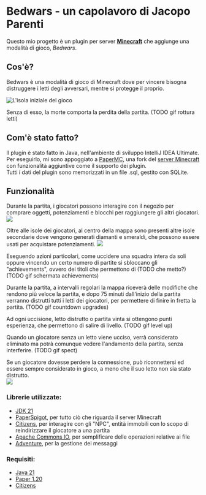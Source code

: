 # Bedwars - un capolavoro di Jacopo Parenti

Questo mio progetto è un plugin per server [**Minecraft**](https://www.minecraft.net/it-it) che aggiunge una modalità di gioco, _Bedwars_.

## Cos'è?
Bedwars è una modalità di gioco di Minecraft dove per vincere bisogna distruggere i letti degli avversari, mentre si protegge il proprio.

![L'isola iniziale del gioco](https://i.ibb.co/chfnVFk/immagine.png)

Senza di esso, la morte comporta la perdita della partita.
(TODO gif rottura letti)

## Com'è stato fatto?
Il plugin è stato fatto in Java, nell'ambiente di sviluppo IntelliJ IDEA Ultimate.\
Per eseguirlo, mi sono appoggiato a [PaperMC](https://papermc.io), una fork del [server Minecraft](https://www.minecraft.net/it-it/download/server) con funzionalità aggiuntive come il supporto dei plugin.\
Tutti i dati del plugin sono memorizzati in un file .sql, gestito con SQLite.

## Funzionalità
Durante la partita, i giocatori possono interagire con il negozio per comprare oggetti, potenziamenti e blocchi per raggiungere gli altri giocatori.
![](https://media.giphy.com/media/v1.Y2lkPTc5MGI3NjExZjhzcndpeTgxZ2M5dm9heTVheWdmOGNtZjIybXZ4Mng1M29ndTZvayZlcD12MV9pbnRlcm5hbF9naWZfYnlfaWQmY3Q9Zw/AKnJHiXzzUES8C7LyS/giphy-downsized-large.gif)

Oltre alle isole dei giocatori, al centro della mappa sono presenti altre isole secondarie dove vengono generati diamanti e smeraldi, che possono essere usati per acquistare potenziamenti.
![](https://media.giphy.com/media/v1.Y2lkPTc5MGI3NjExNjk2NXNtM3Z6M2prdDVvZjc3bHBzOGowNmdoYWt0b2M3NHZrdW8wayZlcD12MV9pbnRlcm5hbF9naWZfYnlfaWQmY3Q9Zw/42zWiGpbwQg7tCfHEM/giphy-downsized-large.gif)

Eseguendo azioni particolari, come uccidere una squadra intera da soli oppure vincendo un certo numero di partite si sbloccano gli "achievements",
ovvero dei titoli che permettono di (TODO che metto?)
(TODO gif schermata achievements)

Durante la partita, a intervalli regolari la mappa riceverà delle modifiche che rendono più veloce la partita,
e dopo 75 minuti dall'inizio della partita verranno distrutti tutti i letti dei giocatori, per permettere di finire in fretta la partita.
(TODO gif countdown upgrades)

Ad ogni uccisione, letto distrutto o partita vinta si ottengono punti esperienza, che permettono di salire di livello.
(TODO gif level up)

Quando un giocatore senza un letto viene ucciso, verrà considerato eliminato ma potrà comunque vedere l'andamento della partita, senza interferire.
(TODO gif spect)

Se un giocatore dovesse perdere la connessione, può riconnettersi ed essere sempre considerato in gioco, a meno che il suo letto non sia stato distrutto.<br>
![](https://media.giphy.com/media/v1.Y2lkPTc5MGI3NjExdWh3MHN1NWhnaTYycGZlMGoyc2tzcHV4Y2ltc3dldnMzdnJnbTh4NSZlcD12MV9pbnRlcm5hbF9naWZfYnlfaWQmY3Q9Zw/qqRPRyEQ9b41ghnadb/giphy-downsized-large.gif)

### Librerie utilizzate:

- [JDK 21](https://docs.oracle.com/en/java/javase/21/docs/api/index.html)
- [PaperSpigot](https://jd.papermc.io/paper/1.20/), per tutto ciò che riguarda il server Minecraft
- [Citizens](https://jd.citizensnpcs.co/), per interagire con gli "NPC", entità immobili con lo scopo di reindirizzare il giocatore a una partita
- [Apache Commons IO](https://commons.apache.org/proper/commons-io/apidocs/), per semplificare delle operazioni relative ai file
- [Adventure](https://javadoc.io/doc/net.kyori/adventure-api/latest/index.html), per la gestione dei messaggi

### Requisiti:

- [Java 21](https://www.oracle.com/it/java/technologies/downloads/#java21)
- [Paper 1.20](https://papermc.io/downloads/paper)
- [Citizens](https://ci.citizensnpcs.co/job/Citizens2/)
